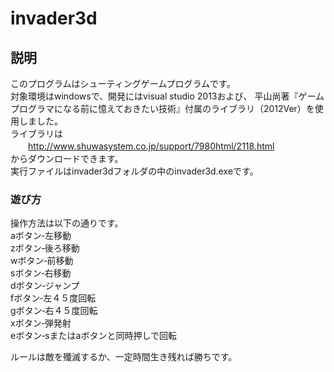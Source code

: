 # invader3d

## 説明
このプログラムはシューティングゲームプログラムです。  
対象環境はwindowsで、開発にはvisual studio 2013および、
平山尚著『ゲームプログラマになる前に憶えておきたい技術』付属のライブラリ（2012Ver）を使用しました。  
ライブラリは  
　　http://www.shuwasystem.co.jp/support/7980html/2118.html  
からダウンロードできます。  
実行ファイルはinvader3dフォルダの中のinvader3d.exeです。

### 遊び方
操作方法は以下の通りです。  
aボタン‐左移動  
zボタン‐後ろ移動  
wボタン‐前移動  
sボタン‐右移動  
dボタン‐ジャンプ  
fボタン‐左４５度回転  
gボタン‐右４５度回転  
xボタン‐弾発射  
eボタン‐sまたはaボタンと同時押しで回転  

ルールは敵を殲滅するか、一定時間生き残れば勝ちです。
